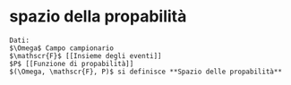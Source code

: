 # spazio della propabilità
```ad-def
Dati:
$\Omega$ Campo campionario
$\mathscr{F}$ [[Insieme degli eventi]]
$P$ [[Funzione di propabilità]]
$(\Omega, \mathscr{F}, P)$ si definisce **Spazio delle propabilità**
```
